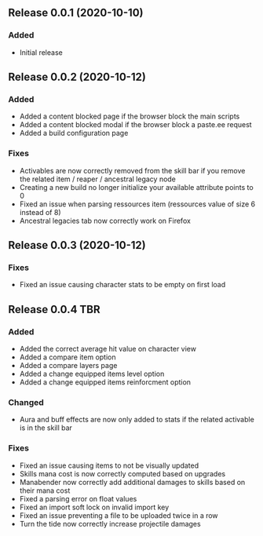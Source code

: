 ## Release 0.0.1 (2020-10-10)

### Added
- Initial release

## Release 0.0.2 (2020-10-12)

### Added
- Added a content blocked page if the browser block the main scripts
- Added a content blocked modal if the browser block a paste.ee request
- Added a build configuration page
### Fixes
- Activables are now correctly removed from the skill bar if you remove the related item / reaper / ancestral legacy node
- Creating a new build no longer initialize your available attribute points to 0
- Fixed an issue when parsing ressources item (ressources value of size 6 instead of 8)
- Ancestral legacies tab now correctly work on Firefox

## Release 0.0.3 (2020-10-12)

### Fixes
- Fixed an issue causing character stats to be empty on first load

## Release 0.0.4 TBR

### Added
- Added the correct average hit value on character view
- Added a compare item option
- Added a compare layers page
- Added a change equipped items level option
- Added a change equipped items reinforcment option
### Changed
- Aura and buff effects are now only added to stats if the related activable is in the skill bar
### Fixes
- Fixed an issue causing items to not be visually updated
- Skills mana cost is now correctly computed based on upgrades
- Manabender now correctly add additional damages to skills based on their mana cost
- Fixed a parsing error on float values
- Fixed an import soft lock on invalid import key
- Fixed an issue preventing a file to be uploaded twice in a row
- Turn the tide now correctly increase projectile damages